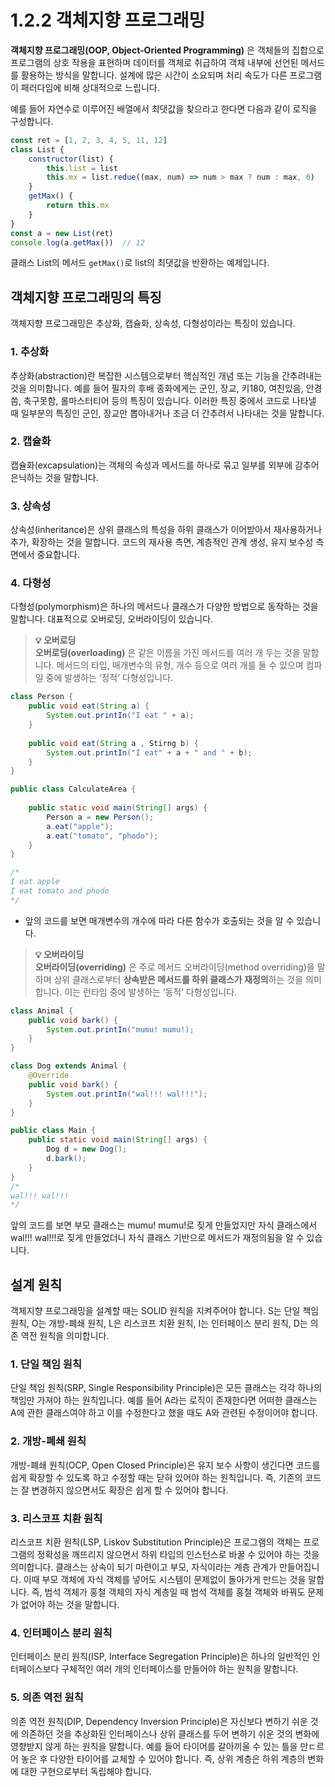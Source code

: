 # 1.2.2 객체지향 프로그래밍
**객체지향 프로그래밍(OOP, Object-Oriented Programming)** 은 객체들의 집합으로 프로그램의 상호 작용을 표현하며 데이터를 객체로 취급하여 객체 내부에 선언된 메서드를 활용하는 방식을 말합니다. 설계에 많은 시간이 소요되며 처리 속도가 다른 프로그램이 패러다임에 비해 상대적으로 느립니다. 

예를 들어 자연수로 이루어진 배열에서 최댓값을 찾으라고 한다면 다음과 같이 로직을 구성합니다.

```jsx
const ret = [1, 2, 3, 4, 5, 11, 12]
class List {
	constructor(list) {
		this.list = list
		this.mx = list.redue((max, num) => num > max ? num : max, 0)
	}
	getMax() {
		return this.mx
	}
}
const a = new List(ret)
console.log(a.getMax())  // 12
```

클래스 List의 메서드 `getMax()`로 list의 최댓값을 반환하는 예제입니다.

## 객체지향 프로그래밍의 특징
객체지향 프로그래밍은 추상화, 캡슐화, 상속성, 다형성이라는 특징이 있습니다.

### 1. 추상화
추상화(abstraction)란 복잡한 시스템으로부터 핵심적인 개념 또는 기능을 간추려내는 것을 의미합니다. 예를 들어 필자의 후배 종화에게는 군인, 장교, 키180, 여친있음, 안경씀, 축구못함, 롤마스터티어 등의 특징이 있습니다. 이러한 특징 중에서 코드로 나타낼 때 일부분의 특징인 군인, 장교만 뽑아내거나 조금 더 간추려서 나타내는 것을 말합니다.

### 2. 캡슐화
캡슐화(excapsulation)는 객체의 속성과 메서드를 하나로 묶고 일부를 외부에 감추어 은닉하는 것을 말합니다.

### 3. 상속성 
상속성(inheritance)은 상위 클래스의 특성을 하위 클래스가 이어받아서 재사용하거나 추가, 확장하는 것을 말합니다. 코드의 재사용 측면, 계층적인 관계 생성, 유지 보수성 측면에서 중요합니다.

### 4. 다형성
다형성(polymorphism)은 하나의 메서드나 클래스가 다양한 방법으로 동작하는 것을 말합니다. 대표적으로 오버로딩, 오버라이딩이 있습니다. 

> **💡 오버로딩**  
> **오버로딩(overloading)** 은 같은 이름을 가진 메서드를 여러 개 두는 것을 말합니다. 메서드의 타입, 매개변수의 유형, 개수 등으로 여러 개를 둘 수 있으며 컴파일 중에 발생하는 ‘정적’ 다형성입니다.
```java
class Person {
    public void eat(String a) {
        System.out.printIn("I eat " + a);
    }
    
    public void eat(String a , Stirng b) {
        System.out.printIn("I eat" + a + " and " + b);
    }
}

public class CalculateArea {
    
    public static void main(String[] args) {
        Person a = new Person();
        a.eat("apple");
        a.eat("tomato", "phodo");
    }
}

/*
I eat apple
I eat tomato and phodo 
*/
```

- 앞의 코드를 보면 매개변수의 개수에 따라 다른 함수가 호출되는 것을 알 수 있습니다.

> **💡 오버라이딩**  
> **오버라이딩(overriding)** 은 주로 메서드 오버라이딩(method overriding)을 말하며 상위 클래스로부터 **상속받은 메서드를 하위 클래스가 재정의**하는 것을 의미합니다.
이는 런타임 중에 발생하는 ‘동적’ 다형성입니다.

```java
class Animal {
    public void bark() {
        System.out.printIn("mumu! mumu!);
    }
}

class Dog extends Animal {
    @Override
    public void bark() {
        System.out.printIn("wal!!! wal!!!");
    }
}

public class Main {
    public static void main(String[] args) {
        Dog d = new Dog();
        d.bark();
    }
}
/*
wal!!! wal!!!
*/
```

앞의 코드를 보면 부모 클래스는 mumu! mumu!로 짖게 만들었지만 자식 클래스에서 wal!!! wal!!!로 짖게 만들었더니 자식 클래스 기반으로 메서드가 재정의됨을 알 수 있습니다.
    
## 설계 원칙
객체지향 프로그래밍을 설계할 때는 SOLID 원칙을 지켜주어야 합니다. S는 단일 책임 원칙, O는 개방-폐쇄 원칙, L은 리스코프 치환 원칙, I는 인터페이스 분리 원칙, D는 의존 역전 원칙을 의미합니다.

### 1. 단일 책임 원칙
단일 책임 원칙(SRP, Single Responsibility Principle)은 모든 클래스는 각각 하나의 책임만 가져야 하는 원칙입니다. 예를 들어 A라는 로직이 존재한다면 어떠한 클래스는 A에 관한 클래스여야 하고 이를 수정한다고 했을 때도 A와 관련된 수정이어야 합니다.

### 2. 개방-폐쇄 원칙
개방-폐쇄 원칙(OCP, Open Closed Principle)은 유지 보수 사항이 생긴다면 코드를 쉽게 확장할 수 있도록 하고 수정할 때는 닫혀 있어야 하는 원칙입니다. 즉, 기존의 코드는 잘 변경하지 않으면서도 확장은 쉽게 할 수 있어야 합니다. 

### 3. 리스코프 치환 원칙
리스코프 치환 원칙(LSP, Liskov Substitution Principle)은 프로그램의 객체는 프로그램의 정확성을 깨뜨리지 않으면서 하위 타입의 인스턴스로 바꿀 수 있어야 하는 것을 의미합니다. 클래스는 상속이 되기 마련이고 부모, 자식이라는 계층 관계가 만들어집니다. 이때 부모 객체에 자식 객체를 넣어도 시스템이 문제없이 돌아가게 만드는 것을 말합니다. 즉, 범석 객체가 홍철 객체의 자식 계층일 때 범석 객체를 홍철 객체와 바꿔도 문제가 없어야 하는 것을 말합니다.

### 4. 인터페이스 분리 원칙
인터페이스 분리 원칙(ISP, Interface Segregation Principle)은 하나의 일반적인 인터페이스보다 구체적인 여러 개의 인터페이스를 만들어야 하는 원칙을 말합니다.

### 5. 의존 역전 원칙
의존 역전 원칙(DIP, Dependency Inversion Principle)은 자신보다 변하기 쉬운 것에 의존하던 것을 추상화된 인터페이스나 상위 클래스를 두어 변하기 쉬운 것의 변화에 영향받지 않게 하는 원칙을 말합니다. 예를 들어 타이어를 갈아끼울 수 있는 틀을 만ㄷ르어 놓은 후 다양한 타이어를 교체할 수 있어야 합니다. 즉, 상위 계층은 하위 계층의 변화에 대한 구현으로부터 독립해야 합니다.